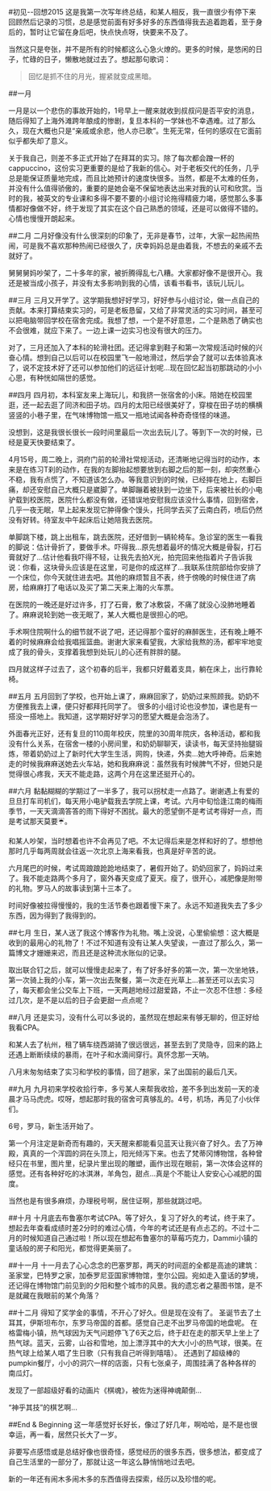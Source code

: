 #初见--回想2015
这是我第一次写年终总结，和某人相反，我一直很少有停下来回顾然后记录的习惯，总是感觉前面有好多好多的东西值得我去追着跑着，至于身后的，暂时让它留在身后吧，快点快点呀，快要来不及了。

当然这只是夸张，并不是所有的时候都这么心急火燎的。更多的时候，是悠闲的日子，忙碌的日子，懒散地就过去了。想起那句歌词：

> 回忆是抓不住的月光，握紧就变成黑暗。

##一月

一月是以一个悲伤的事故开始的，1号早上一醒来就收到叔叔问是否平安的消息，随后得知了上海外滩跨年酿成的惨剧，复旦本科的一学妹也不幸遇难。过了那么久，现在大概也只是“亲戚或余悲，他人亦已歌”。生死无常，任何的感叹在它面前似乎都失却了意义。

关于我自己，则差不多正式开始了在拜耳的实习。除了每次都会蹭一杯的cappuccino，这份实习更重要的是给了我新的信心。对于老板交代的任务，几乎总是能保证质量地完成，而且比她预计的速度快很多。当然，都是不太难的任务，并没有什么值得骄傲的，重要的是她会毫不保留地表达出来对我的认可和欣赏。当时的我，被英文的专业课和多得不要不要的小组讨论拖得精疲力竭，感觉那么多事情都好像做不好，终于发现了其实在这个自己熟悉的领域，还是可以做得不错的。心情也慢慢开朗起来。

##二月
二月好像没有什么很深刻的印象了，无非是春节，过年，大家一起热闹热闹，可是我不喜欢那种热闹已经很久了，庆幸妈妈总是由着我，不想去的亲戚不去就好了。

舅舅舅妈吵架了，二十多年的家，被折腾得乱七八糟。大家都好像不是很开心。我还是被当成小孩子，并没有太多影响到我的心情，该看书看书，该玩儿玩儿。

##三月
三月又开学了。这学期我想好好学习，好好参与小组讨论，做一点自己的贡献。本来打算结束实习的，可是老板恳留，又给了非常灵活的实习时间，甚至可以把电脑带回学校在宿舍完成。我想了想，一个是不好意思，二个是熟悉了确实也不会很难，就应下来了。一边上课一边实习也没有很大的压力。

对了，三月还加入了本科的轮滑社团。还记得拿到鞋子和第一次常规活动时候的兴奋心情。想到自己以后可以在校园里飞一般地滑过，然后学会了就可以去体验真冰了，说不定技术好了还可以参加他们的远征计划呢...现在回忆起当初那跳动的小小心思，有种恍如隔世的感觉。

##四月
四月初，本科室友来上海玩儿，和我挤一张宿舍的小床。陪她在校园里逛，还一起去逛了同济和田子坊。四月的太阳已经很美好了，穿梭在田子坊的横横竖竖的小巷子里，在气味博物馆一瓶又一瓶地试闻各种奇奇怪怪的味道。

没想到，这是我很长很长一段时间里最后一次出去玩儿了。等到下一次的时候，已经是夏天快要结束了。

4月15号，周二晚上，洞府门前的轮滑社常规活动，还清晰地记得当时的动作，本来是在练习T刹的动作，在我的左脚抬起想要放到右脚之后的那一刻，却突然重心不稳，我有点慌了，不知道该怎么办。等我意识到的时候，已经摔在地上，右脚巨痛，却还安慰自己大概只是崴脚了。单脚蹦着被扶到一边坐下，后来被社长的小电驴载到校医院，医院什么都没有做，还错误地安慰我应该没什么事情，回到宿舍，几乎一夜无眠，早上起来发现它肿得像个馒头，托同学去买了云南白药，喷后仍然没有好转。待室友中午起床后让她陪我去医院。

单脚跳下楼，跳上出租车，跳去医院，还好借到一辆轮椅车。急诊室的医生一看我的脚说：估计骨折了，要做手术。吓得我...原先想着最坏的情况大概是骨裂，打石膏就好了...估计他看我吓得不轻，让我先去拍X光，拍完回来他指着片子告诉我说：你看，这块骨头应该是在这里，可是你的成这样了...我联系住院部给你安排了一个床位，你今天就住进去吧。其他的麻烦暂且不表，终于傍晚的时候住进了病房，给麻麻打了电话以及买了第二天来上海的火车票。

在医院的一晚还是好过许多，打了石膏，敷了冰敷袋，不痛了就没心没肺地睡着了。麻麻说轮到她一夜无眠了，某人大概也是很担心的吧。

手术啊住院啊什么的细节就不说了吧，还记得那个蛮好的麻醉医生，还有晚上睡不着的时候麻麻会给我唱摇篮曲。谢谢大家来看望我，大家给我熬的汤，都牢牢地变成了我的骨头，支撑着我想到处玩儿的心还有胖胖的腿。

四月就这样子过去了，这个初春的后半，我都只好戴着支具，躺在床上，出行靠轮椅。

##五月
五月回到了学校，也开始上课了，麻麻回家了，奶奶过来照顾我。奶奶不方便推我去上课，便只好都拜托同学了。
很多的小组讨论也没参加，课也是有一搭没一搭地上。我知道，这学期好好学习的愿望大概是会泡汤了。

外面春光正好，还有复旦的110周年校庆，院里的30周年院庆，各种活动，都和我没有什么关系，在宿舍一楼的小房间里，和奶奶聊聊天，读读书，每天坚持抬腿锻炼，带着奶奶过上了新时代大学生生活，网购，快递，外卖...她大呼神奇。后来她走的时候我麻麻送她去火车站，她和我麻麻说：虽然我有时候脾气不好，但她只是觉得很心疼我，天天不能走路，这两个月在这里还挺开心的。

##六月
黏黏糊糊的学期过了一半多了，我可以拐杖走一点路了。谢谢遇上有爱的旦旦打车司机们，每天用小电驴载我去学院上课，考试。六月中旬恰逢江南的梅雨季节，一天天滴滴答答的雨下得好不困扰。最大的愿望倒不是考试考得好一点，而是考试那天莫要☔️。

和某人吵架，当时想着也许不会再见了吧。不太记得后来是怎样和好的了。想想他那时几乎每两周就会往返一次北京上海来看我，也真是好辛苦的说。

六月尾巴的时候，考试周踉踉跄跄地结束了，暑假开始了。奶奶回家了，妈妈过来了。我不能走路两个多月了，窗外春天变成了夏天。瘦了，很开心，减肥像是附带的礼物。罗马人的故事读到第十三本了。

时间好像被拉得慢慢的，我的生活节奏也跟着慢下来了。永远不知道我失去了多少东西，因为得到了我得到的。

##七月
生日，某人送了我这个博客作为礼物。嘴上没说，心里偷偷想：这大概是收到的最用心的礼物了！不过不知道有没有让某人失望诶，一直过了那么久，第一篇博文才姗姗来迟，而且还是这种流水账似的记录。

取出联合钉之后，就可以慢慢走起来了，有了好多好多的第一次，第一次坐地铁，第一次骑上我的小车，第一次出去聚餐，第一次走在光草上...甚至还可以去实习了，每天都会坐公交车上下班，一天两趟地经过甜爱路，不止一次忍不住想：多经过几次，是不是以后的日子会更甜一点点呢？

##八月
还是实习，没有什么可以多说的，虽然现在想起来有够无聊的，但正好给我看CPA。

和某人去了杭州，租了辆车绕西湖骑了很远很远，甚至去到了灵隐寺，回来的路上还遇上断断续续的暴雨，在叶子和水滴间穿行。真怀念那一天呐。

八月末匆匆结束了实习和学校的事情，回了趟家，呆了出国前的最后几天。

##九月
九月初来学校收拾行李，多亏某人来帮我收拾，差不多到出发前一天的凌晨才马马虎虎。哎呀，想起那时我的宿舍可真够乱的。4号，机场，再见了小伙伴们。

6号，罗马，新生活开始了。

第一个月注定是新奇而有趣的，天天醒来都能看见蓝天让我兴奋了好久。去了万神殿，真真的一个浑圆的洞在头顶上，阳光倾泻下来。也去了梵蒂冈博物馆，各种曾经只在书里，图片里，纪录片里出现的雕塑，画作出现在眼前，第一次体会这样的感觉。还有各种好吃的冰淇淋，羊角包，甜点...真是个不能让人安安心心减肥的国度。

当然也是有很多麻烦，办理税号啊，居住证啊，那些就跳过吧。

##十月
十月底去布鲁塞尔考试CPA。等了好久，复习了好久的考试，终于来了。想起去年查看成绩时差2分时的难过心情，今年的考试还是有点忐忑的。不过十二月的时候知道自己通过啦！所以现在想起布鲁塞尔的草莓巧克力，Dammi小镇的童话般的房子和阳光，都觉得更美丽了。

##十一月
十一月去了心心念念的巴塞罗那，两天的时间逛的全都是高迪的建筑：圣家堂，巴特罗之家，加泰罗尼亚国家博物馆，奎尔公园。宛如走入童话的梦境，还记得在博物馆门前见到的夕阳和整个城市的风景。我的遗忘者之墓图书馆，是不是就藏在我眼前的某个角落？

##十二月
得知了奖学金的事情，不开心了好久。但是现在没有了。
圣诞节去了土耳其，伊斯坦布尔，东罗马帝国的首都。感觉自己走不出罗马帝国的地盘呢。
在格雷梅小镇，热气球因为天气问题停飞了6天之后，终于赶在走的那天早上坐上了热气球。蓝天，云雾，山谷和雪地，加上漂浮其中的大大小小的热气球，很美。在热气球上给某人唱了生日歌（只有我自己听得到嘻嘻）。
还遇到了超级棒的pumpkin餐厅，小小的洞穴一样的店面，只有七张桌子，周围挂满了各种各样的南瓜灯。

发现了一部超级好看的动画片《棋魂》，被佐为迷得神魂颠倒...

“神乎其技”的棋艺啊...

##End & Beginning
这一年感觉好长好长，像过了好几年，啊哈哈，是不是也很幸运，再一看，居然只长大了一岁。

非要写点感悟或是总结好像也很奇怪，感觉经历的很多东西，很多想法，都变成了自己生活里的一部分了，那就让这一年这么静悄悄地过去吧。

新的一年还有闹木多闹木多的东西值得去探索，经历以及珍惜的呢。


